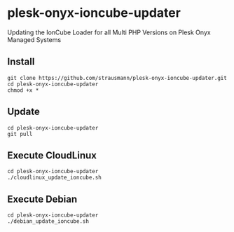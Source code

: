 # plesk-onyx-ioncube-updater

Updating the IonCube Loader for all Multi PHP Versions on Plesk Onyx Managed Systems

## Install
```console
git clone https://github.com/strausmann/plesk-onyx-ioncube-updater.git
cd plesk-onyx-ioncube-updater
chmod +x *
```

## Update
```console
cd plesk-onyx-ioncube-updater
git pull
```

## Execute CloudLinux
```console
cd plesk-onyx-ioncube-updater
./cloudlinux_update_ioncube.sh
```

## Execute Debian
```console
cd plesk-onyx-ioncube-updater
./debian_update_ioncube.sh
```